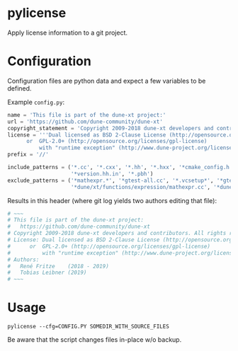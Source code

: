 pylicense
=========

Apply license information to a git project.

Configuration
=============

Configuration files are python data and expect a few variables to be defined.

Example `config.py`:
```python
name = 'This file is part of the dune-xt project:'
url = 'https://github.com/dune-community/dune-xt'
copyright_statement = 'Copyright 2009-2018 dune-xt developers and contributors. All rights reserved.'
license = '''Dual licensed as BSD 2-Clause License (http://opensource.org/licenses/BSD-2-Clause)
      or  GPL-2.0+ (http://opensource.org/licenses/gpl-license)
          with "runtime exception" (http://www.dune-project.org/license.html)'''
prefix = '//'

include_patterns = ('*.cc', '*.cxx', '*.hh', '*.hxx', '*cmake_config.h.in', '*headercheck.cpp.in', '*config.h.cmake',
                    '*version.hh.in', '*.pbh')
exclude_patterns = ('*mathexpr.*', '*gtest-all.cc', '*.vcsetup*', '*gtest-all.cxx',
                    '*dune/xt/functions/expression/mathexpr.cc', '*dune/xt/functions/expression/mathexpr.hh')
```

Results in this header (where git log yields two authors editing that file):
```bash
# ~~~
# This file is part of the dune-xt project:
#   https://github.com/dune-community/dune-xt
# Copyright 2009-2018 dune-xt developers and contributors. All rights reserved.
# License: Dual licensed as BSD 2-Clause License (http://opensource.org/licenses/BSD-2-Clause)
#      or  GPL-2.0+ (http://opensource.org/licenses/gpl-license)
#          with "runtime exception" (http://www.dune-project.org/license.html)
# Authors:
#   René Fritze    (2018 - 2019)
#   Tobias Leibner (2019)
# ~~~
```

Usage
=====

`pylicense --cfg=CONFIG.PY SOMEDIR_WITH_SOURCE_FILES`

Be aware that the script changes files in-place w/o backup.
